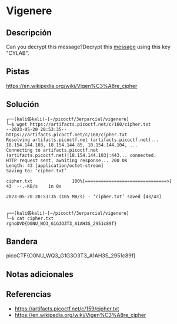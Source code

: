 # Vigenere

## Descripción

Can you decrypt this message?Decrypt this [message](https://artifacts.picoctf.net/c/159/cipher.txt) using this key "CYLAB".

## Pistas

https://en.wikipedia.org/wiki/Vigen%C3%A8re_cipher

## Solución

```
┌──(kali㉿kali)-[~/picoctf/3erparcial/vigenere]
└─$ wget https://artifacts.picoctf.net/c/160/cipher.txt 
--2023-05-20 20:53:35--  https://artifacts.picoctf.net/c/160/cipher.txt
Resolving artifacts.picoctf.net (artifacts.picoctf.net)... 18.154.144.103, 18.154.144.85, 18.154.144.104, ...
Connecting to artifacts.picoctf.net (artifacts.picoctf.net)|18.154.144.103|:443... connected.
HTTP request sent, awaiting response... 200 OK
Length: 43 [application/octet-stream]
Saving to: ‘cipher.txt’

cipher.txt               100%[===============================>]      43  --.-KB/s    in 0s      

2023-05-20 20:53:35 (105 MB/s) - ‘cipher.txt’ saved [43/43]

                                                                                                 
┌──(kali㉿kali)-[~/picoctf/3erparcial/vigenere]
└─$ cat cipher.txt 
rgnoDVD{O0NU_WQ3_G1G3O3T3_A1AH3S_2951c89f}
```

## Bandera

picoCTF{O0NU_WQ3_G1G3O3T3_A1AH3S_2951c89f}

## Notas adicionales



## Referencias
- https://artifacts.picoctf.net/c/159/cipher.txt
- https://en.wikipedia.org/wiki/Vigen%C3%A8re_cipher